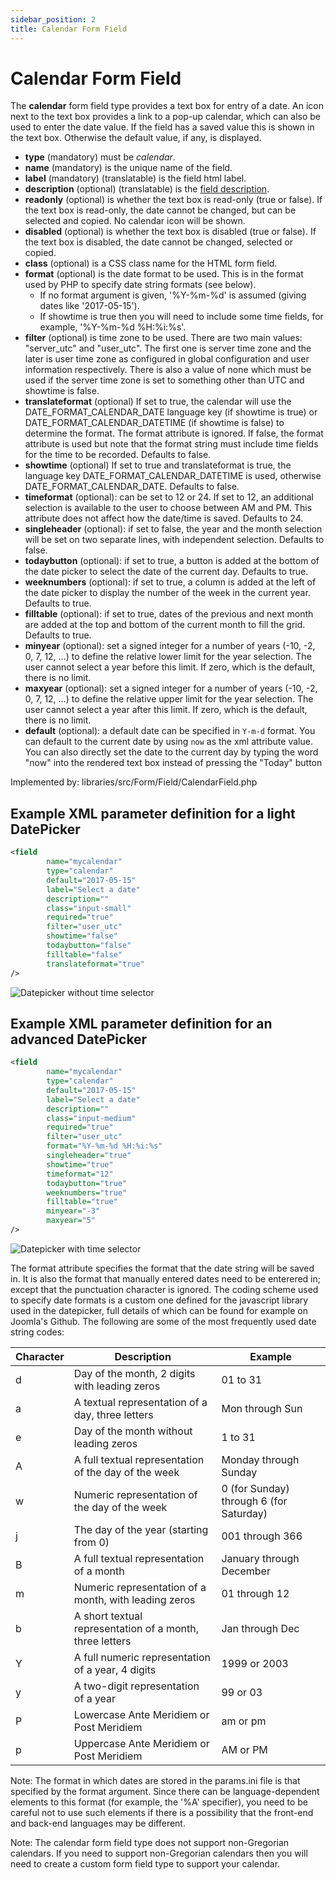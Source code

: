 ```yaml
---
sidebar_position: 2
title: Calendar Form Field
---
```


Calendar Form Field
===================

The **calendar** form field type provides a text box for entry of a date. An icon next to the text box provides a link
to a pop-up calendar, which can also be used to enter the date value. If the field has a saved value this is shown in
the text box. Otherwise the default value, if any, is displayed.

- **type** (mandatory) must be *calendar*.
- **name** (mandatory) is the unique name of the field.
- **label** (mandatory) (translatable) is the field html label.
- **description** (optional) (translatable) is the [field description](../standard-form-field-attributes.md#description).
- **readonly** (optional) is whether the text box is read-only (true or false). If the text box is read-only, the date cannot be changed, but can be selected and copied. No calendar icon will be shown.
- **disabled** (optional) is whether the text box is disabled (true or false). If the text box is disabled, the date cannot be changed, selected or copied.
- **class** (optional) is a CSS class name for the HTML form field.
- **format** (optional) is the date format to be used. This is in the format used by PHP to specify date string formats (see below). 
  - If no format argument is given, '%Y-%m-%d' is assumed (giving dates like '2017-05-15'). 
  - If showtime is true then you will need to include some time fields, for example, '%Y-%m-%d %H:%i:%s'.
- **filter** (optional) is time zone to be used. There are two main values: "server_utc" and "user_utc". The first one is server time zone and the later is user time zone as configured in global configuration and user information respectively. There is also a value of none which must be used if the server time zone is set to something other than UTC and showtime is false.
- **translateformat** (optional) If set to true, the calendar will use the DATE_FORMAT_CALENDAR_DATE language key (if showtime is true) or DATE_FORMAT_CALENDAR_DATETIME (if showtime is false) to determine the format. The format attribute is ignored. If false, the format attribute is used but note that the format string must include time fields for the time to be recorded. Defaults to false.
- **showtime** (optional) If set to true and translateformat is true, the language key DATE_FORMAT_CALENDAR_DATETIME is used, otherwise DATE_FORMAT_CALENDAR_DATE. Defaults to false.
- **timeformat** (optional): can be set to 12 or 24. If set to 12, an additional selection is available to the user to choose between AM and PM. This attribute does not affect how the date/time is saved. Defaults to 24.
- **singleheader** (optional): if set to false, the year and the month selection will be set on two separate lines, with independent selection. Defaults to false.
- **todaybutton** (optional): if set to true, a button is added at the bottom of the date picker to select the date of the current day. Defaults to true.
- **weeknumbers** (optional): if set to true, a column is added at the left of the date picker to display the number of the week in the current year. Defaults to true.
- **filltable** (optional): if set to true, dates of the previous and next month are added at the top and bottom of the current month to fill the grid. Defaults to true.
- **minyear** (optional): set a signed integer for a number of years (-10, -2, 0, 7, 12, ...) to define the relative lower limit for the year selection. The user cannot select a year before this limit. If zero, which is the default, there is no limit.
- **maxyear** (optional): set a signed integer for a number of years (-10, -2, 0, 7, 12, ...) to define the relative upper limit for the year selection. The user cannot select a year after this limit. If zero, which is the default, there is no limit.
- **default** (optional): a default date can be specified in `Y-m-d` format. You can default to the current date by using `now` as the xml attribute value.
  You can also directly set the date to the current day by typing the word "now" into the rendered text box instead of pressing the "Today" button

Implemented by: libraries/src/Form/Field/CalendarField.php

## Example XML parameter definition for a light DatePicker

```xml
<field
        name="mycalendar"
        type="calendar"
        default="2017-05-15"
        label="Select a date"
        description=""
        class="input-small"
        required="true"
        filter="user_utc"
        showtime="false"
        todaybutton="false"
        filltable="false"
        translateformat="true"
/>
```

![Datepicker without time selector](_assets/calendar/DatePicker1.calendar-en.png)

## Example XML parameter definition for an advanced DatePicker

```xml
<field
        name="mycalendar"
        type="calendar"
        default="2017-05-15"
        label="Select a date"
        description=""
        class="input-medium"
        required="true"
        filter="user_utc"
        format="%Y-%m-%d %H:%i:%s"
        singleheader="true"
        showtime="true"
        timeformat="12"
        todaybutton="true"
        weeknumbers="true"
        filltable="true"
        minyear="-3"
        maxyear="5"
/>
```

![Datepicker with time selector](_assets/calendar/DatePicker2.calendar-en.png)

The format attribute specifies the format that the date string will be saved in. It is also the format that manually
entered dates need to be enterered in; except that the punctuation character is ignored. The coding scheme used to
specify date formats is a custom one defined for the javascript library used in the datepicker, full details of which
can be found for example on Joomla's Github. The following are some of the most frequently used date string codes:

| **Character** | **Description**                                          | **Example**                             |
  |---------------|----------------------------------------------------------|-----------------------------------------|
| d             | Day of the month, 2 digits with leading zeros            | 01 to 31                                | 
| a             | A textual representation of a day, three letters         | Mon through Sun                         | 
| e             | Day of the month without leading zeros                   | 1 to 31                                 | 
| A             | A full textual representation of the day of the week     | Monday through Sunday                   | 
| w             | Numeric representation of the day of the week            | 0 (for Sunday) through 6 (for Saturday) | 
| j             | The day of the year (starting from 0)                    | 001 through 366                         | 
| B             | A full textual representation of a month                 | January through December                | 
| m             | Numeric representation of a month, with leading zeros    | 01 through 12                           | 
| b             | A short textual representation of a month, three letters | Jan through Dec                         | 
| Y             | A full numeric representation of a year, 4 digits        | 1999 or 2003                            | 
| y             | A two-digit representation of a year                     | 99 or 03                                | 
| P             | Lowercase Ante Meridiem or Post Meridiem                 | am or pm                                | 
| p             | Uppercase Ante Meridiem or Post Meridiem                 | AM or PM                                | 

Note: The format in which dates are stored in the params.ini file is that specified by the format argument. Since there
can be language-dependent elements to this format (for example, the '%A' specifier), you need to be careful not to use
such elements if there is a possibility that the front-end and back-end languages may be different.

Note: The calendar form field type does not support non-Gregorian calendars. If you need to support non-Gregorian
calendars then you will need to create a custom form field type to support your calendar. 
